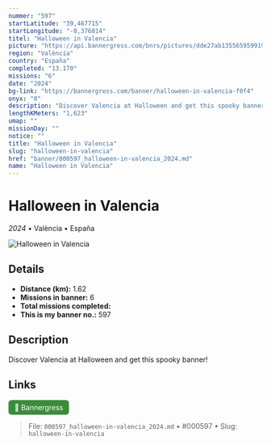 ```yaml
---
nummer: "597"
startLatitude: "39,467715"
startLongitude: "-0,376814"
titel: "Halloween in Valencia"
picture: "https://api.bannergress.com/bnrs/pictures/dde27ab1355659599191184a174d41f8"
region: "València"
country: "España"
completed: "13.170"
missions: "6"
date: "2024"
bg-link: "https://bannergress.com/banner/halloween-in-valencia-f0f4"
onyx: "0"
description: "Discover Valencia at Halloween and get this spooky banner!"
lengthKMeters: "1,623"
umap: ""
missionDay: ""
notice: ""
title: "Halloween in Valencia"
slug: "halloween-in-valencia"
href: "banner/000597_halloween-in-valencia_2024.md"
name: "Halloween in Valencia"
---
```

# Halloween in Valencia

*2024* • València • España

![Halloween in Valencia](https://api.bannergress.com/bnrs/pictures/dde27ab1355659599191184a174d41f8)



## Details
- **Distance (km):** 1.62
- **Missions in banner:** 6
- **Total missions completed:** 
- **This is my banner no.:** 597



## Description
Discover Valencia at Halloween and get this spooky banner!



## Links
<a href="https://bannergress.com/banner/halloween-in-valencia-f0f4" target="_blank" style="display:inline-block;margin-right:8px;padding:6px 12px;background:#3c8b3c;color:#fff;text-decoration:none;border-radius:6px;">🔗 Bannergress</a>



> File: `000597_halloween-in-valencia_2024.md` • #000597 • Slug: `halloween-in-valencia`
